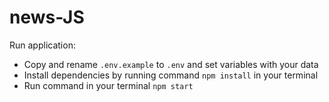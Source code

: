 # news-JS

Run application:
- Copy and rename `.env.example` to `.env` and set variables with your data
- Install dependencies by running command `npm install` in your terminal
- Run command in your terminal `npm start`
